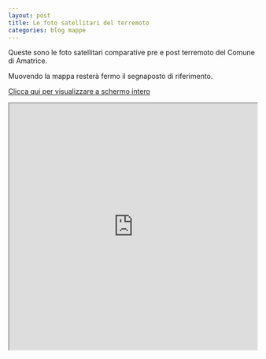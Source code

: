 ```yaml
---
layout: post
title: Le foto satellitari del terremoto
categories: blog mappe
---
```


Queste sono le foto satellitari comparative pre e post terremoto del Comune di Amatrice. 

Muovendo la mappa resterà fermo il segnaposto di riferimento.

[Clicca qui per visualizzare a schermo intero](https://ondata.github.io/amatricebeforeandafter/#16/42.6279/13.2907)

<iframe src="https://ondata.github.io/amatricebeforeandafter/#16/42.6279/13.2907" width="100%" height="500"></iframe>